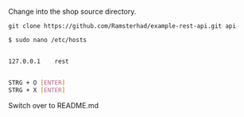 Change into the shop source directory.

`git clone https://github.com/Ramsterhad/example-rest-api.git api`


```bash
$ sudo nano /etc/hosts


127.0.0.1    rest


STRG + O [ENTER]
STRG + X [ENTER]
```

Switch over to README.md